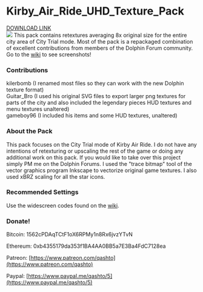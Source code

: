 # Kirby_Air_Ride_UHD_Texture_Pack
[DOWNLOAD LINK](https://drive.google.com/open?id=1V6xVTxKk3sOQd4cDSeTDUVQCgXZa6oW2)  
![](https://raw.githubusercontent.com/quinton-ashley/Kirby_Air_Ride_UHD_Texture_Pack/master/Poster.png)
This pack contains retextures averaging 8x original size for the entire city area of City Trial mode.  Most of the pack is a repackaged combination of excellent contributions from members of the Dolphin Forum community.  Go to the [wiki](https://github.com/quinton-ashley/Kirby_Air_Ride_UHD_Texture_Pack/wiki/Screenshots) to see screenshots!

### Contributions

kilerbomb (I renamed most files so they can work with the new Dolphin texture format)<br>
Guitar_Bro (I used his original SVG files to export larger png textures for parts of the city and also included the legendary pieces HUD textures and menu textures unaltered)<br>
gameboy96 (I included his items and some HUD textures, unaltered)<br>

### About the Pack

This pack focuses on the City Trial mode of Kirby Air Ride.  I do not have any intentions of retexturing or upscaling the rest of the game or doing any additional work on this pack.  If you would like to take over this project simply PM me on the Dolphin Forums.  I used the "trace bitmap" tool of the vector graphics program Inkscape to vectorize original game textures.  I also used xBRZ scaling for all the star icons.

### Recommended Settings

Use the widescreen codes found on the [wiki](https://wiki.dolphin-emu.org/index.php?title=Kirby_Air_Ride).

### Donate!

Bitcoin:
1562cPDAqTCtF1oX6RPMy1n8Rx6jvzYTvN

Ethereum:
0xb4355179da353f1BA4AA0BB5a7E3Ba4FdC7128ea

Patreon:
[https://www.patreon.com/qashto](https://www.patreon.com/qashto)

Paypal:
[https://www.paypal.me/qashto/5](https://www.paypal.me/qashto/5)

